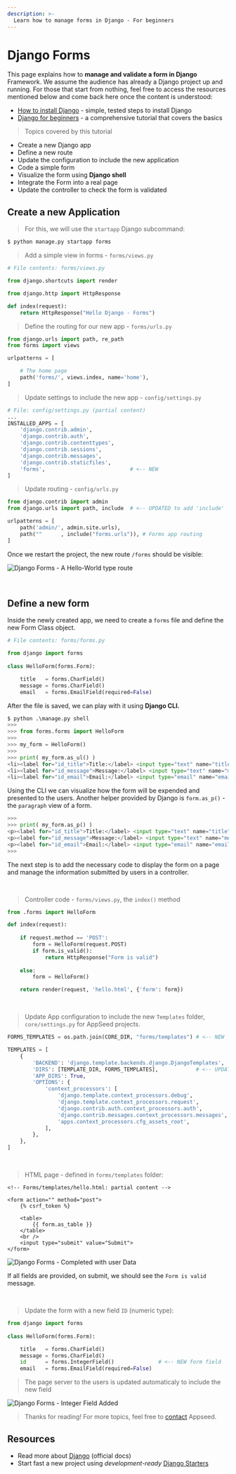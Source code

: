 ```yaml
---
description: >-
  Learn how to manage forms in Django - For beginners
---
```


# Django Forms

This page explains how to **manage and validate a form in Django** Framework. We assume the audience has already a Django project up and running. For those that start from nothing, feel free to access the resources mentioned below and come back here once the content is understood:

* [How to install Django](django-how-to-install.md) - simple, tested steps to install Django
* [Django for beginners](django-for-beginners.md) - a comprehensive tutorial that covers the basics

> Topics covered by this tutorial

* Create a new Django app
* Define a new route
* Update the configuration to include the new application
* Code a simple form
* Visualize the form using **Django shell**
* Integrate the Form into a real page
* Update the controller to check the form is validated

## Create a new Application

> For this, we will use the `startapp` Django subcommand:

```bash
$ python manage.py startapp forms
```

> Add a simple view in forms - `forms/views.py`

```python
# File contents: forms/views.py

from django.shortcuts import render

from django.http import HttpResponse 

def index(request):                                  
    return HttpResponse("Hello Django - Forms")
```

> Define the routing for our new app - `forms/urls.py` 

```python
from django.urls import path, re_path
from forms import views

urlpatterns = [

    # The home page
    path('forms/', views.index, name='home'),
]
```

> Update settings to include the new app - `config/settings.py`

```python
# File: config/settings.py (partial content)
...
INSTALLED_APPS = [
    'django.contrib.admin',
    'django.contrib.auth',
    'django.contrib.contenttypes',
    'django.contrib.sessions',
    'django.contrib.messages',
    'django.contrib.staticfiles',
    'forms',                           # <-- NEW
]
```

> Update routing - `config/urls.py`

```python
from django.contrib import admin
from django.urls import path, include  # <-- UPDATED to add 'include'    

urlpatterns = [
    path('admin/', admin.site.urls),
    path(""      , include("forms.urls")), # Forms app routing
]
```

Once we restart the project, the new route `/forms` should be visible:

![Django Forms -  A Hello-World type route](../../.gitbook/assets/django-forms-simple-route.jpg)

<br />

## Define a new form

Inside the newly created app, we need to create a `forms` file and define the new Form Class object.

```python
# File contents: forms/forms.py

from django import forms 
 
class HelloForm(forms.Form): 

    title   = forms.CharField() 
    message = forms.CharField() 
    email   = forms.EmailField(required=False) 
```

After the file is saved, we can play with it using **Django CLI.**

```python
$ python .\manage.py shell
>>> 
>>> from forms.forms import HelloForm
>>> 
>>> my_form = HelloForm()
>>> 
>>> print( my_form.as_ul() )
<li><label for="id_title">Title:</label> <input type="text" name="title" required id="id_title"></li>
<li><label for="id_message">Message:</label> <input type="text" name="message" required id="id_message"></li>
<li><label for="id_email">Email:</label> <input type="email" name="email" id="id_email"></li>
```

Using the CLI we can visualize how the form will be expended and presented to the users. Another helper provided by Django is `form.as_p()` - the `paragraph` view of a form.

```python
>>> 
>>> print( my_form.as_p() )  
<p><label for="id_title">Title:</label> <input type="text" name="title" required id="id_title"></p>
<p><label for="id_message">Message:</label> <input type="text" name="message" required id="id_message"></p>
<p><label for="id_email">Email:</label> <input type="email" name="email" id="id_email"></p>
>>> 
```

The next step is to add the necessary code to display the form on a page and manage the information submitted by users in a controller.

<br />

> Controller code - `forms/views.py`, the `index()` method

```python
from .forms import HelloForm

def index(request):                   
       
    if request.method == 'POST': 
        form = HelloForm(request.POST) 
        if form.is_valid(): 
            return HttpResponse("Form is valid")
            
    else: 
        form = HelloForm() 

    return render(request, 'hello.html', {'form': form}) 
```

<br />

> Update App configuration to include the new `Templates` folder, `core/settings.py` for AppSeed projects.

```python
FORMS_TEMPLATES = os.path.join(CORE_DIR, "forms/templates") # <-- NEW 

TEMPLATES = [
    {
        'BACKEND': 'django.template.backends.django.DjangoTemplates',
        'DIRS': [TEMPLATE_DIR, FORMS_TEMPLATES],            # <-- UPDATED LINE  
        'APP_DIRS': True,
        'OPTIONS': {
            'context_processors': [
                'django.template.context_processors.debug',
                'django.template.context_processors.request',
                'django.contrib.auth.context_processors.auth',
                'django.contrib.messages.context_processors.messages',
                'apps.context_processors.cfg_assets_root',
            ],
        },
    },
] 
```

<br />

> HTML page - defined in `forms/templates` folder:

```markup
<!-- Forms/templates/hello.html: partial content -->

<form action="" method="post"> 
    {% csrf_token %}

    <table> 
        {{ form.as_table }} 
    </table>      
    <br />
    <input type="submit" value="Submit"> 
</form> 
```

![Django Forms - Completed with user Data](../../.gitbook/assets/django-forms-with-data.jpg)

If all fields are provided, on submit, we should see the `Form is valid` message. 

<br />

> Update the form with a new field `ID` (numeric type):

```python
from django import forms 
 
class HelloForm(forms.Form): 

    title   = forms.CharField()
    message = forms.CharField() 
    id      = forms.IntegerField()              # <-- NEW form field  
    email   = forms.EmailField(required=False) 
```

> The page server to the users is updated automaticaly to include the new field

![Django Forms - Integer Field Added](../../.gitbook/assets/django-forms-integer-data.jpg)

> Thanks for reading! For more topics, feel free to [contact](https://appseed.us/support) Appseed.

## Resources

* Read more about [Django](https://www.djangoproject.com/) (official docs)
* Start fast a new project using _development-ready_ [Django Starters](https://appseed.us/admin-dashboards/django)
